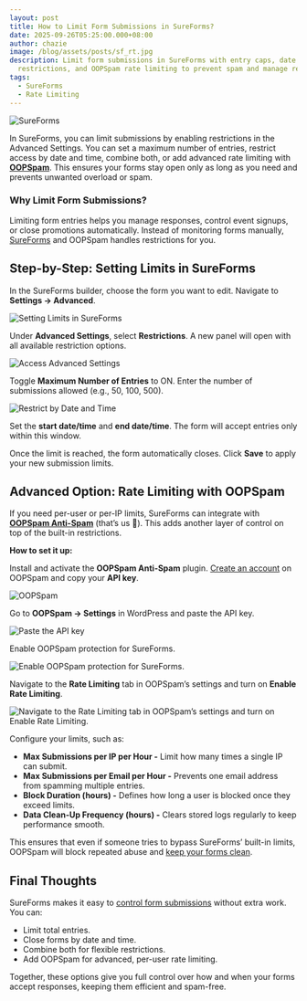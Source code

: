 ```yaml
---
layout: post
title: How to Limit Form Submissions in SureForms?
date: 2025-09-26T05:25:00.000+08:00
author: chazie
image: /blog/assets/posts/sf_rt.jpg
description: Limit form submissions in SureForms with entry caps, date
  restrictions, and OOPSpam rate limiting to prevent spam and manage responses.
tags:
  - SureForms
  - Rate Limiting
---
```

![SureForms](/blog/assets/posts/sureforms-ai-form-builder.png "SureForms")

In SureForms, you can limit submissions by enabling restrictions in the Advanced Settings. You can set a maximum number of entries, restrict access by date and time, combine both, or add advanced rate limiting with **[OOPSpam](https://www.oopspam.com/)**. This ensures your forms stay open only as long as you need and prevents unwanted overload or spam.

### **Why Limit Form Submissions?**

Limiting form entries helps you manage responses, control event signups, or close promotions automatically. Instead of monitoring forms manually, [SureForms](https://sureforms.com/) and OOPSpam handles restrictions for you.

## **Step-by-Step: Setting Limits in SureForms**

In the SureForms builder, choose the form you want to edit. Navigate to **Settings → Advanced**.

![Setting Limits in SureForms](/blog/assets/posts/navigate-to-advanced-settings.png "Setting Limits in SureForms")

Under **Advanced Settings**, select **Restrictions**. A new panel will open with all available restriction options.

![Access Advanced Settings](/blog/assets/posts/restriction-options.png "Access Advanced Settings")

Toggle **Maximum Number of Entries** to ON. Enter the number of submissions allowed (e.g., 50, 100, 500).

![Restrict by Date and Time](/blog/assets/posts/restrict-by-date-and-time.png "Restrict by Date and Time")

Set the **start date/time** and **end date/time**. The form will accept entries only within this window.

Once the limit is reached, the form automatically closes. Click **Save** to apply your new submission limits.

## **Advanced Option: Rate Limiting with OOPSpam**

If you need per-user or per-IP limits, SureForms can integrate with **[OOPSpam Anti-Spam](https://wordpress.org/plugins/oopspam-anti-spam/)** (that’s us 👋). This adds another layer of control on top of the built-in restrictions.

**How to set it up:**

Install and activate the **OOPSpam Anti-Spam** plugin. [Create an account](https://app.oopspam.com/Identity/Account/Login) on OOPSpam and copy your **API key**.

![OOPSpam](/blog/assets/posts/oopspam-dashboard-api.png "OOPSpam")

Go to **OOPSpam → Settings** in WordPress and paste the API key.

![Paste the API key](/blog/assets/posts/oopspam-api-key.png "Paste the API key")

Enable OOPSpam protection for SureForms.

![Enable OOPSpam protection for SureForms.](/blog/assets/posts/activate-sureforms.png "Enable OOPSpam protection for SureForms.")

Navigate to the **Rate Limiting** tab in OOPSpam’s settings and turn on **Enable Rate Limiting**.

![Navigate to the Rate Limiting tab in OOPSpam’s settings and turn on Enable Rate Limiting.](/blog/assets/posts/rate-limiting-settings.png "Rate Limiting with OOPSpam")

Configure your limits, such as:

* **Max Submissions per IP per Hour -** Limit how many times a single IP can submit.
* **Max Submissions per Email per Hour -** Prevents one email address from spamming multiple entries.
* **Block Duration (hours) -** Defines how long a user is blocked once they exceed limits.
* **Data Clean-Up Frequency (hours) -** Clears stored logs regularly to keep performance smooth.

This ensures that even if someone tries to bypass SureForms’ built-in limits, OOPSpam will block repeated abuse and [keep your forms clean](https://www.oopspam.com/blog/5-ways-to-stop-spam-on-sureforms).

## **Final Thoughts**

SureForms makes it easy to [control form submissions](https://www.oopspam.com/blog/protecting-forms-with-rate-limiting-in-wordpress-using-oopspam) without extra work. You can:

* Limit total entries.
* Close forms by date and time.
* Combine both for flexible restrictions.
* Add OOPSpam for advanced, per-user rate limiting.

Together, these options give you full control over how and when your forms accept responses, keeping them efficient and spam-free.
